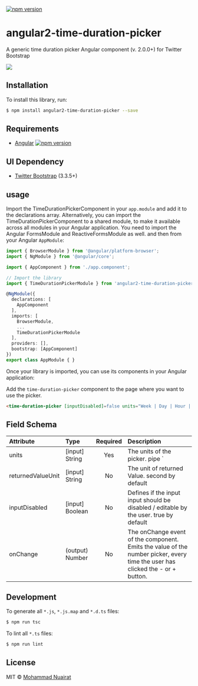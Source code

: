[![npm version](https://badge.fury.io/js/angular2-time-duration-picker.svg)](https://badge.fury.io/js/angular2-time-duration-picker)
# angular2-time-duration-picker

A generic time duration picker Angular component (v. 2.0.0+) for Twitter Bootstrap


![](https://raw.githubusercontent.com/MHzarini/angular2-time-duration-picker/master/docs/img/example.png)

## Installation

To install this library, run:

```bash
$ npm install angular2-time-duration-picker --save
```

## Requirements ##
* [Angular](https://angular.io) [![npm version](https://badge.fury.io/js/%40angular%2Fcore.svg)](https://badge.fury.io/js/%40angular%2Fcore)

## UI Dependency ##
* [Twitter Bootstrap](http://getbootstrap.com) (3.3.5+)

## usage ##
Import the TimeDurationPickerComponent in your `app.module` and add it to the declarations array.
Alternatively, you can import the TimeDurationPickerComponent to a shared module, to make it available across all modules in your Angular application.
You need to import the Angular FormsModule and ReactiveFormsModule as well.
and then from your Angular `AppModule`:

```typescript
import { BrowserModule } from '@angular/platform-browser';
import { NgModule } from '@angular/core';

import { AppComponent } from './app.component';

// Import the library
import { TimeDurationPickerModule } from 'angular2-time-duration-picker';

@NgModule({
  declarations: [
    AppComponent
  ],
  imports: [
    BrowserModule,
    ...
    TimeDurationPickerModule
  ],
  providers: [],
  bootstrap: [AppComponent]
})
export class AppModule { }
```

Once your library is imported, you can use its components in your Angular application:

Add the `time-duration-picker` component to the page where you want to use the picker.
```html
<time-duration-picker [inputDisabled]=false units="Week | Day | Hour | Minute | Second | Millisecond" returnedValueUnit="Second" (onChange)="onNumberChanged($event)"></time-duration-picker>

```
## Field Schema
| Attribute        | Type           | Required  | Description |
| :------------- |:-------------| :-----:| :-----|
| units | [input] String | Yes | The units of the picker. pipe `|` seprated |
| returnedValueUnit | [input] String | No | The unit of returned Value. second by default |
inputDisabled | [input] Boolean | No | Defines if the input input should be disabled / editable by the user. true by default |
| onChange | (output) Number | No | The onChange event of the component. Emits the value of the number picker, every time the user has clicked the - or + button. |
## Development

To generate all `*.js`, `*.js.map` and `*.d.ts` files:

```bash
$ npm run tsc
```

To lint all `*.ts` files:

```bash
$ npm run lint
```

## License

MIT © [Mohammad Nuairat](mailto:mhn.zarini@gmail.com)
